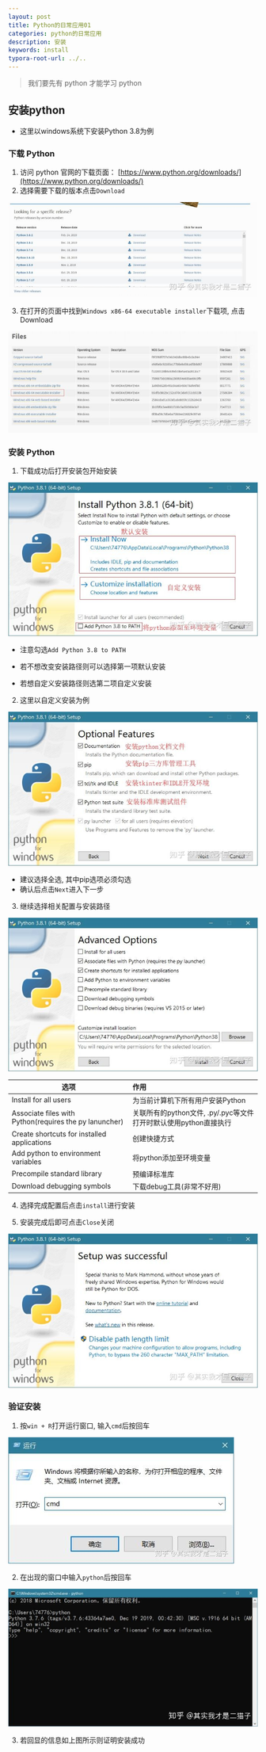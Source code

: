 ```yaml
---
layout: post 
title: Python的日常应用01
categories: python的日常应用
description: 安装
keywords: install
typora-root-url: ../..
---
```


> 我们要先有 python 才能学习 python

## 安装python

- 这里以windows系统下安装Python 3.8为例

### 下载 Python

1. 访问 python 官网的下载页面： [https://www.python.org/downloads/](https://www.python.org/downloads/)
2. 选择需要下载的版本点击`Download`

![img](/images/posts/python_daily/01/01.jpg)



3. 在打开的页面中找到`Windows x86-64 executable installer`下载项, 点击Download

![img](/images/posts/python_daily/01/02)

### 安装 Python

1. 下载成功后打开安装包开始安装

![img](/images/posts/python_daily/01/03)

- 注意勾选`Add Python 3.8 to PATH`

- 若不想改变安装路径则可以选择第一项默认安装
- 若想自定义安装路径则选第二项自定义安装

2. 这里以自定义安装为例

![img](/images/posts/python_daily/01/04)

- 建议选择全选, 其中pip选项必须勾选
- 确认后点击`Next`进入下一步

3. 继续选择相关配置与安装路径

![img](/images/posts/python_daily/01/05)

| 选项                  | 作用                             |
| --------------------- | :------------------------------- |
| Install for all users | 为当前计算机下所有用户安装Python |
|Associate files with Python(requires the py lanuncher)| 关联所有的python文件, .py/.pyc等文件打开时默认使用python直接执行|
|Create shortcuts for installed applications |创建快捷方式|
|Add python to environment variables |将python添加至环境变量|
|Precompile standard library |预编译标准库|
|Download debugging symbols |下载debug工具(非常不好用)|

4. 选择完成配置后点击`install`进行安装

5. 安装完成后即可点击`Close`关闭

![img](/images/posts/python_daily/01/06)



### 验证安装

1. 按`win + R`打开运行窗口, 输入`cmd`后按回车

![img](/images/posts/python_daily/01/07)

2. 在出现的窗口中输入`python`后按回车

![img](/images/posts/python_daily/01/08)

3. 若回显的信息如上图所示则证明安装成功